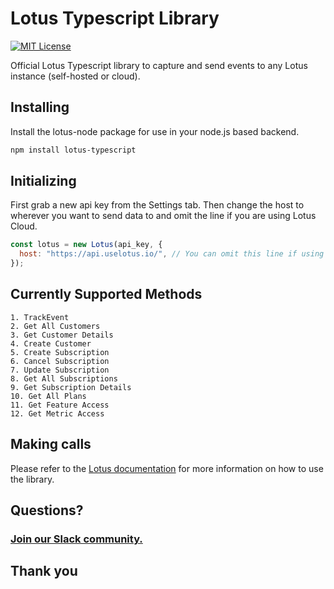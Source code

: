 # Lotus Typescript Library

[![MIT License](https://img.shields.io/badge/License-MIT-red.svg?style=flat)](https://opensource.org/licenses/MIT)

Official Lotus Typescript library to capture and send events to any Lotus instance (self-hosted or cloud).

## Installing

Install the lotus-node package for use in your node.js based backend.

```bash
npm install lotus-typescript
```

## Initializing

First grab a new api key from the Settings tab. Then change the host to wherever you want to send data to and omit the line if you are using Lotus Cloud.

```jsx
const lotus = new Lotus(api_key, {
  host: "https://api.uselotus.io/", // You can omit this line if using Lotus Cloud
});
```

## Currently Supported Methods

```
1. TrackEvent
2. Get All Customers
3. Get Customer Details
4. Create Customer
5. Create Subscription
6. Cancel Subscription
7. Update Subscription
8. Get All Subscriptions
9. Get Subscription Details
10. Get All Plans
11. Get Feature Access
12. Get Metric Access

```

## Making calls

Please refer to the [Lotus documentation](https://docs.uselotus.io/api-reference/typescript-guide) for more information on how to use the library.

## Questions?

### [Join our Slack community.](https://lotus-community.slack.com)

## Thank you
